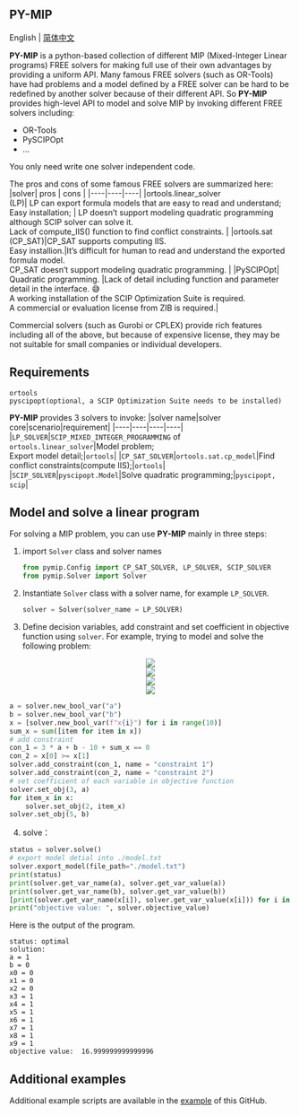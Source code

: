 ## **PY-MIP**

English | [简体中文](README_zh-CN.md)


**PY-MIP** is a python-based collection of different MIP (Mixed-Integer Linear programs) FREE solvers for making full use of their own advantages by providing a uniform API.  Many famous FREE solvers (such as OR-Tools) have had problems and a model defined by a FREE solver can be hard to be redefined by another solver because of their different API. So **PY-MIP** provides high-level API to model and solve MIP by invoking different FREE solvers including:
 -  OR-Tools
 -  PySCIPOpt
 -  …

You only need write one solver independent code.


The pros and cons of some famous FREE solvers are summarized here:
|solver| pros | cons |
|----|----|----|
|ortools.linear_solver<br>(LP)| LP can export formula models that are easy to read and understand; <br>Easy installation;  | LP doesn’t support modeling quadratic programming although SCIP solver can solve it.<br>Lack of compute_IIS() function to find conflict constraints. |
|ortools.sat<br>(CP_SAT)|CP_SAT supports computing IIS. <br>Easy installion.|It’s difficult for human to read and understand the exported formula model.<br>CP_SAT doesn’t support modeling quadratic programming. |
|PySCIPOpt| Quadratic programming. |Lack of detail including function and parameter detail in the interface. 😅<br> A working installation of the SCIP Optimization Suite is required.<br>A commercial or evaluation license from ZIB is required.|



Commercial solvers (such as Gurobi or CPLEX) provide rich features including all of the above, but because of expensive license, they may be not suitable for small companies or individual developers. 



## Requirements

```
ortools
pyscipopt(optional, a SCIP Optimization Suite needs to be installed)
```

**PY-MIP** provides 3 solvers to invoke:
|solver name|solver core|scenario|requirement|
|----|----|----|----|
|```LP_SOLVER```|```SCIP_MIXED_INTEGER_PROGRAMMING``` of ```ortools.linear_solver```|Model problem;<br>  Export model detail;|```ortools```|
|```CP_SAT_SOLVER```|```ortools.sat.cp_model```|Find conflict constraints(compute IIS);|```ortools```|
|```SCIP_SOLVER```|```pyscipopt.Model```|Solve quadratic programming;|```pyscipopt, scip```|


## Model and solve a linear program

For solving a MIP problem, you can use **PY-MIP** mainly in three steps:

1) import ```Solver``` class and solver names
    ```python
    from pymip.Config import CP_SAT_SOLVER, LP_SOLVER, SCIP_SOLVER
    from pymip.Solver import Solver
    ```
2) Instantiate ```Solver``` class with a solver name, for example ```LP_SOLVER```.
    ```python
    solver = Solver(solver_name = LP_SOLVER)
    ```
3) Define decision variables, add constraint and set coefficient in objective function using ```solver```. For example, trying to model and solve the following problem:

<!-- $$
\min \quad 3a + 2\sum_{i=1}^{10}x_i + 5b
$$ --> 

<div align="center"><img style="background: white;" src="https://render.githubusercontent.com/render/math?math=%5Cmin%20%5Cquad%203a%20%2B%202%5Csum_%7Bi%3D1%7D%5E%7B10%7Dx_i%20%2B%205b"></div>

<!-- $$
\textrm{s.t.} \quad 3 * a + b - 10 + \sum_{i=1}^{10}x_i = 0
$$ --> 

<div align="center"><img style="background: white;" src="https://render.githubusercontent.com/render/math?math=%5Ctextrm%7Bs.t.%7D%20%5Cquad%203%20*%20a%20%2B%20b%20-%2010%20%2B%20%5Csum_%7Bi%3D1%7D%5E%7B10%7Dx_i%20%3D%200"></div>
<!-- $$
x_1 \ge x_2
$$ --> 

<div align="center"><img style="background: white;" src="https://render.githubusercontent.com/render/math?math=x_1%20%5Cge%20x_2"></div>

<!-- $$
a,b,x_i \in \left\{ 0, 1 \right\}
$$ --> 

<div align="center"><img style="background: white;" src="https://render.githubusercontent.com/render/math?math=a%2Cb%2Cx_i%20%5Cin%20%5Cleft%5C%7B%200%2C%201%20%5Cright%5C%7D"></div>



```python
a = solver.new_bool_var("a")
b = solver.new_bool_var("b")
x = [solver.new_bool_var(f"x{i}") for i in range(10)]
sum_x = sum([item for item in x])
# add constraint
con_1 = 3 * a + b - 10 + sum_x == 0
con_2 = x[0] >= x[1]
solver.add_constraint(con_1, name = "constraint 1")
solver.add_constraint(con_2, name = "constraint 2")
# set coefficient of each variable in objective function
solver.set_obj(3, a)
for item_x in x:
    solver.set_obj(2, item_x)
solver.set_obj(5, b)
```
4) solve：
```python
status = solver.solve()
# export model detial into ./model.txt 
solver.export_model(file_path="./model.txt")
print(status)
print(solver.get_var_name(a), solver.get_var_value(a))
print(solver.get_var_name(b), solver.get_var_value(b))
[print(solver.get_var_name(x[i]), solver.get_var_value(x[i])) for i in range(len(x))]
print("objective value: ", solver.objective_value)
```
Here is the output of the program.
```
status: optimal
solution: 
a = 1
b = 0
x0 = 0
x1 = 0
x2 = 0
x3 = 1
x4 = 1
x5 = 1
x6 = 1
x7 = 1
x8 = 1
x9 = 1
objective value:  16.999999999999996
```

## Additional examples


Additional example scripts are available in the [example](example/) of this GitHub.